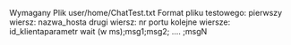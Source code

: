 Wymagany Plik user/home/ChatTest.txt
Format pliku testowego:
pierwszy wiersz: nazwa_hosta
drugi wiersz: nr portu
kolejne wiersze:
id_klienta<TAB>parametr wait (w ms);msg1;msg2; .... ;msgN
